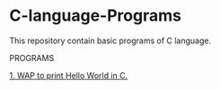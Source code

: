 # C-language-Programs
This repository contain basic programs of C language.

PROGRAMS

[1. WAP to print Hello World in C.](https://github.com/Shad-Sheikh/C-language-Programs/blob/master/C-Programs/Hello_World_Program.c)
